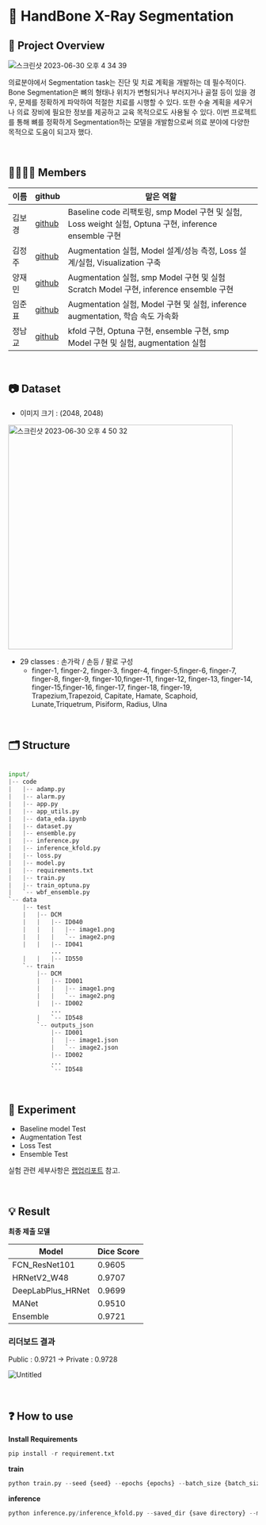 # 🩻 HandBone X-Ray Segmentation


## 🔎 Project Overview


![스크린샷 2023-06-30 오후 4 34 39](https://github.com/boostcampaitech5/level2_cv_semanticsegmentation-cv-10/assets/103094730/984bff6d-9dc7-4689-a468-b4dd9cb167aa)

의료분야에서 Segmentation task는 진단 및 치료 계획을 개발하는 데 필수적이다. Bone Segmentation은 뼈의 형태나 위치가 변형되거나 부러지거나 골절 등이 있을 경우, 문제를 정확하게 파악하여 적절한 치료를 시행할 수 있다. 또한 수술 계획을 세우거나 의료 장비에 필요한 정보를 제공하고 교육 목적으로도 사용될 수 있다. 이번 프로젝트를 통해 뼈를 정확하게 Segmentation하는 모델을 개발함으로써 의료 분야에 다양한 목적으로 도움이 되고자 했다.

<br/>

## 👨‍👨‍👧‍👦 Members


| 이름 | github | 맡은 역할 |
| --- | --- | --- |
| 김보경 &nbsp;| [github](https://github.com/bogeoung) | Baseline code 리팩토링, smp Model 구현 및 실험, Loss weight 실험, Optuna 구현,    inference ensemble 구현|
| 김정주 | [github](https://github.com/Kim-Jeong-Ju) | Augmentation 실험, Model 설계/성능 측정, Loss 설계/실험, Visualization 구축 |
| 양재민 | [github](https://github.com/Yang-jaemin) | Augmentation 실험, smp Model 구현 및 실험 Scratch Model 구현, inference ensemble 구현 |
| 임준표 | [github](https://github.com/anonlim) | Augmentation 실험, Model 구현 및 실험, inference augmentation, 학습 속도 가속화 |
| 정남교 | [github](https://github.com/jnamq97) | kfold 구현, Optuna 구현, ensemble 구현, smp Model 구현 및 실험, augmentation 실험 |
<br/>

## 📷 Dataset


- 이미지 크기 : (2048, 2048)

<img width="453" alt="스크린샷 2023-06-30 오후 4 50 32" src="https://github.com/boostcampaitech5/level2_cv_semanticsegmentation-cv-10/assets/103094730/3c26bbe6-29e6-4606-8e50-80feeac308eb">


- 29 classes : 손가락 / 손등 / 팔로 구성
    - finger-1, finger-2, finger-3, finger-4, finger-5,finger-6, finger-7, finger-8, finger-9, finger-10,finger-11, finger-12, finger-13, finger-14, finger-15,finger-16, finger-17, finger-18, finger-19, Trapezium,Trapezoid, Capitate, Hamate, Scaphoid, Lunate,Triquetrum, Pisiform, Radius, Ulna
    
<br/>

## 🗂️ Structure


```python

input/
|-- code
|   |-- adamp.py
|   |-- alarm.py
|   |-- app.py
|   |-- app_utils.py
|   |-- data_eda.ipynb
|   |-- dataset.py
|   |-- ensemble.py
|   |-- inference.py
|   |-- inference_kfold.py
|   |-- loss.py
|   |-- model.py
|   |-- requirements.txt
|   |-- train.py
|   |-- train_optuna.py
|   `-- wbf_ensemble.py
`-- data
    |-- test
    |   |-- DCM
    |   |   |-- ID040
    |   |   |   |-- image1.png
    |   |   |   `-- image2.png
    |   |   |-- ID041
            ...
    |   |   |-- ID550
    `-- train
        |-- DCM
        |   |-- ID001
        |   |   |-- image1.png
        |   |   `-- image2.png
        |   |-- ID002
            ...
        |   `-- ID548
        `-- outputs_json
            |-- ID001
            |   |-- image1.json
            |   `-- image2.json
            |-- ID002
            ...
            `-- ID548
```   

<br/>

## 📎 Experiment

- Baseline model Test
- Augmentation Test
- Loss Test
- Ensemble Test  

실험 관련 세부사항은 [랩업리포트](Semantic_Seg_Wrapup_Report_CV10.pdf) 참고.

<br/>

## 💡 Result


**최종 제출 모델**

| Model | Dice Score |
| --- | --- |
| FCN_ResNet101 | 0.9605 |
| HRNetV2_W48 | 0.9707 |
| DeepLabPlus_HRNet | 0.9699 |
| MANet | 0.9510 |
| Ensemble | 0.9721 |

### 리더보드 결과

Public : 0.9721 -> Private : 0.9728

![Untitled](https://github.com/boostcampaitech5/level2_cv_semanticsegmentation-cv-10/assets/103094730/8301690a-70a1-4b35-b24f-be72b22fb535)


<br/>

## ❓ How to use


**Install Requirements**

```python
pip install -r requirement.txt
```

**train**

```python
python train.py --seed {seed} --epochs {epochs} --batch_size {batch_size} --wandb {1:save, 0:not save}} --lr {learning rate} --val_every {random int} --saved_dir {save directory} --model {model name} --loss {BCE rate, Dice rate, IoU rate}
```

**inference**

```python
python inference.py/inference_kfold.py --saved_dir {save directory} --model {model name}
```
